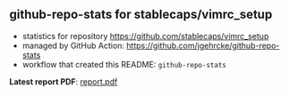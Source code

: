 ## github-repo-stats for stablecaps/vimrc_setup

- statistics for repository https://github.com/stablecaps/vimrc_setup
- managed by GitHub Action: https://github.com/jgehrcke/github-repo-stats
- workflow that created this README: `github-repo-stats`

**Latest report PDF**: [report.pdf](https://github.com/stablecaps/vimrc_setup/raw/github-repo-stats/stablecaps/vimrc_setup/latest-report/report.pdf)

